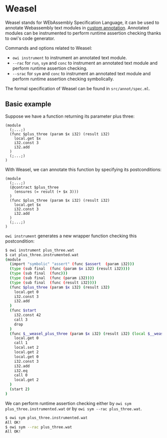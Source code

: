 # Weasel

Weasel stands for WEbAssembly Specification Language, it can be used to annotate Webassembly text modules in [custom annotation](https://github.com/WebAssembly/annotations). Annotated modules can be instrumented to perform runtime assertion checking thanks to owi's code generator.

Commands and options related to Weasel:
- `owi instrument` to instrument an annotated text module.
- `--rac` for `run`, `sym` and `conc` to instrument an annotated text module and perform runtime assertion checking.
- `--srac` for `sym` and `conc` to instrument an annotated text module and perform runtime assertion checking symbolically.

The formal specification of Weasel can be found in `src/annot/spec.ml`.

## Basic example

Suppose we have a function returning its parameter plus three:

```wast
(module
  (;...;)
  (func $plus_three (param $x i32) (result i32)
    local.get $x
    i32.const 3
    i32.add
  )
  (;...;)
)
```

With Weasel, we can annotate this function by specifying its postconditions:

```wast
(module
  (;...;)
  (@contract $plus_three
    (ensures (= result (+ $x 3)))
  )
  (func $plus_three (param $x i32) (result i32)
    local.get $x
    i32.const 3
    i32.add
  )
  (;...;)
)
```

`owi instrument` generates a new wrapper function checking this postcondition:

```sh
$ owi instrument plus_three.wat
$ cat plus_three.instrumented.wat
(module
  (import "symbolic" "assert" (func $assert  (param i32)))
  (type (sub final  (func (param $x i32) (result i32))))
  (type (sub final  (func)))
  (type (sub final  (func (param i32))))
  (type (sub final  (func (result i32))))
  (func $plus_three (param $x i32) (result i32)
    local.get 0
    i32.const 3
    i32.add
  )
  (func $start
    i32.const 42
    call 3
    drop
  )
  (func $__weasel_plus_three (param $x i32) (result i32) (local $__weasel_temp i32) (local $__weasel_res_0 i32)
    local.get 0
    call 1
    local.set 2
    local.get 2
    local.get 0
    i32.const 3
    i32.add
    i32.eq
    call 0
    local.get 2
  )
  (start 2)
)
```

We can perform runtime assertion checking either by `owi sym plus_three.instrumented.wat` or by `owi sym --rac plus_three.wat`.

```sh
$ owi sym plus_three.instrumented.wat
All OK!
$ owi sym --rac plus_three.wat
All OK!
```

